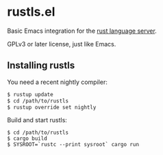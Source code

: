 # rustls.el

Basic Emacs integration for the
[rust language server](https://github.com/jonathandturner/rustls/).

GPLv3 or later license, just like Emacs.

## Installing rustls

You need a recent nightly compiler:

``` bash
$ rustup update
$ cd /path/to/rustls
$ rustup override set nightly
```

Build and start rustls:

``` abap
$ cd /path/to/rustls
$ cargo build
$ SYSROOT=`rustc --print sysroot` cargo run
```
